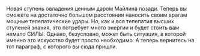 Новая ступень овладения ценным даром Майлина позади. Теперь вы сможете на достаточно большом расстоянии наносить своим врагам мощные телепатические удары. Но, как и вся телепатия высших ступеней знания, это потребует много энергии и будет стоить вам немало СИЛЫ. Однако, безусловно, может быть ситуация, в которой именно это искусство будет просто необходимо. А теперь вернитесь на тот параграф, с которого вы сюда пришли.

